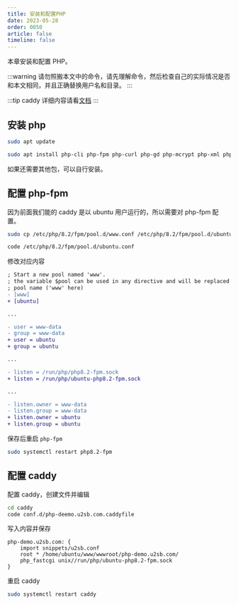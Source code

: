 ```yaml
---
title: 安装和配置PHP
date: 2023-05-28
order: 0050
article: false
timeline: false
---
```


本章安装和配置 PHP。

<!-- more -->

:::warning
请勿照搬本文中的命令，请先理解命令，然后检查自己的实际情况是否和本文相同，并且正确替换用户名和目录。
:::

:::tip
caddy 详细内容请看[文档](https://caddyserver.com/docs/)
:::

## 安装 php

```bash
sudo apt update

sudo apt install php-cli php-fpm php-curl php-gd php-mcrypt php-xml php-sqlite3
```

如果还需要其他包，可以自行安装。

## 配置 php-fpm

因为前面我们能的 caddy 是以 ubuntu 用户运行的，所以需要对 php-fpm 配置。

```bash
sudo cp /etc/php/8.2/fpm/pool.d/www.conf /etc/php/8.2/fpm/pool.d/ubuntu.conf

code /etc/php/8.2/fpm/pool.d/ubuntu.conf
```

修改对应内容

```diff
; Start a new pool named 'www'.
; the variable $pool can be used in any directive and will be replaced by the
; pool name ('www' here)
- [www]
+ [ubuntu]

...

- user = www-data
- group = www-data
+ user = ubuntu
+ group = ubuntu

...

- listen = /run/php/php8.2-fpm.sock
+ listen = /run/php/ubuntu-php8.2-fpm.sock

...

- listen.owner = www-data
- listen.group = www-data
+ listen.owner = ubuntu
+ listen.group = ubuntu
```

保存后重启 `php-fpm`

```bash
sudo systemctl restart php8.2-fpm
```

## 配置 caddy

配置 caddy，创建文件并编辑

```bash
cd caddy
code conf.d/php-deemo.u2sb.com.caddyfile
```

写入内容并保存

```caddy
php-demo.u2sb.com: {
    import snippets/u2sb.conf
    root * /home/ubuntu/www/wwwroot/php-demo.u2sb.com/
    php_fastcgi unix//run/php/ubuntu-php8.2-fpm.sock
}
```

重启 caddy

```bash
sudo systemctl restart caddy
```
